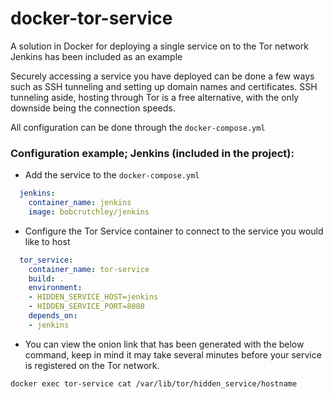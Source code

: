 # docker-tor-service

A solution in Docker for deploying a single service on to the Tor network 
Jenkins has been included as an example

Securely accessing a service you have deployed can be done a few ways such as SSH tunneling and setting up domain names and certificates.
SSH tunneling aside, hosting through Tor is a free alternative, with the only downside being the connection speeds.

All configuration can be done through the `docker-compose.yml`

### Configuration example; Jenkins (included in the project):
- Add the service to the `docker-compose.yml`
```yaml
  jenkins:
    container_name: jenkins
    image: bobcrutchley/jenkins
```
- Configure the Tor Service container to connect to the service you would like to host
```yaml
  tor_service:
    container_name: tor-service
    build: .
    environment:
    - HIDDEN_SERVICE_HOST=jenkins
    - HIDDEN_SERVICE_PORT=8080
    depends_on:
    - jenkins
```
- You can view the onion link that has been generated with the below command, keep in mind it may take several minutes before your service is registered on the Tor network.
```bash
docker exec tor-service cat /var/lib/tor/hidden_service/hostname
```

